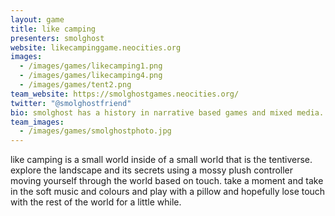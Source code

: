 ```yaml
---
layout: game
title: like camping
presenters: smolghost
website: likecampinggame.neocities.org
images:
  - /images/games/likecamping1.png
  - /images/games/likecamping4.png
  - /images/games/tent2.png
team_website: https://smolghostgames.neocities.org/
twitter: "@smolghostfriend"
bio: smolghost has a history in narrative based games and mixed media. their work has moved on to focus on combining the analog and digital. working with games, textiles, electronics, and constructed installations they look solely to create all encompassing experiences for participants and observers alike to get lost in. they just want to see what they can make you feel~
team_images:
  - /images/games/smolghostphoto.jpg
---
```

like camping is a small world inside of a small world that is the tentiverse. explore the landscape and its secrets using a mossy plush controller moving yourself through the world based on touch. take a moment and take in the soft music and colours and play with a pillow and hopefully lose touch with the rest of the world for a little while.
